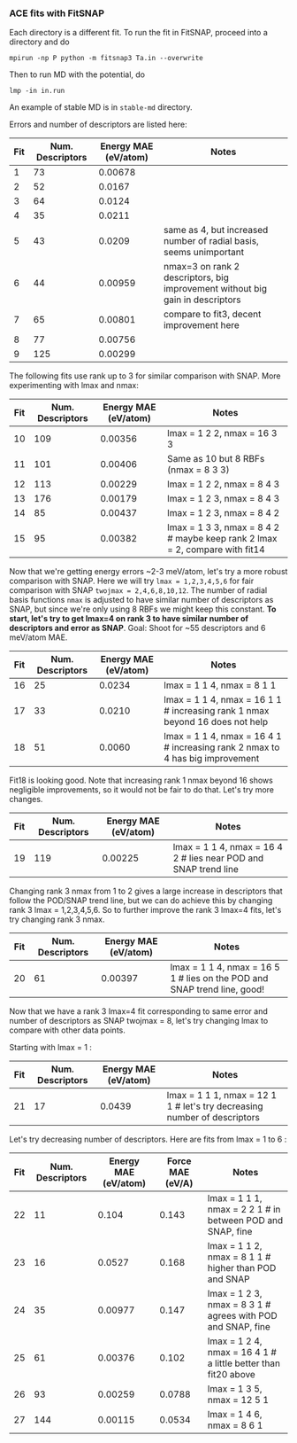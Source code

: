 ### ACE fits with FitSNAP

Each directory is a different fit.
To run the fit in FitSNAP, proceed into a directory and do

    mpirun -np P python -m fitsnap3 Ta.in --overwrite

Then to run MD with the potential, do

    lmp -in in.run

An example of stable MD is in `stable-md` directory.

Errors and number of descriptors are listed here:

|Fit |Num. Descriptors  | Energy MAE (eV/atom)| Notes|
--- | --- | ---| ---|
1|73|0.00678|
2|52|0.0167|
3|64|0.0124|
4|35|0.0211|
5|43|0.0209|   same as 4, but increased number of radial basis, seems unimportant
6|44|0.00959|  nmax=3 on rank 2 descriptors, big improvement without big gain in descriptors
7|65|0.00801|  compare to fit3, decent improvement here
8|77|0.00756|
9|125|0.00299|

The following fits use rank up to 3 for similar comparison with SNAP.
More experimenting with lmax and nmax:

|Fit |Num. Descriptors  | Energy MAE (eV/atom)| Notes|
--- | --- | ---| ---| 
10|109|0.00356| lmax = 1 2 2, nmax = 16 3 3
11|101|0.00406| Same as 10 but 8 RBFs (nmax = 8 3 3)
12|113|0.00229| lmax = 1 2 2, nmax = 8 4 3
13|176|0.00179| lmax = 1 2 3, nmax = 8 4 3
14|85|0.00437| lmax = 1 2 3, nmax = 8 4 2
15|95|0.00382 | lmax = 1 3 3, nmax = 8 4 2 # maybe keep rank 2 lmax = 2, compare with fit14

Now that we're getting energy errors ~2-3 meV/atom, let's try a more robust comparison with SNAP.
Here we will try `lmax = 1,2,3,4,5,6` for fair comparison with SNAP `twojmax = 2,4,6,8,10,12`.
The number of radial basis functions `nmax` is adjusted to have similar number of descriptors as SNAP,
but since we're only using 8 RBFs we might keep this constant.
**To start, let's try to get lmax=4 on rank 3 to have similar number of descriptors and error as SNAP**.
Goal: Shoot for ~55 descriptors and 6 meV/atom MAE.

|Fit |Num. Descriptors  | Energy MAE (eV/atom)| Notes|
--- | --- | ---| ---|
16|25|0.0234| lmax = 1 1 4, nmax = 8 1 1
17|33|0.0210| lmax = 1 1 4, nmax = 16 1 1 # increasing rank 1 nmax beyond 16 does not help
18|51|0.0060| lmax = 1 1 4, nmax = 16 4 1 # increasing rank 2 nmax to 4 has big improvement

Fit18 is looking good. Note that increasing rank 1 nmax beyond 16 shows negligible improvements,
so it would not be fair to do that. Let's try more changes.

|Fit |Num. Descriptors  | Energy MAE (eV/atom)| Notes|
--- | --- | ---| ---|
19|119|0.00225| lmax = 1 1 4, nmax = 16 4 2 # lies near POD and SNAP trend line

Changing rank 3 nmax from 1 to 2 gives a large increase in descriptors that follow the POD/SNAP 
trend line, but we can do achieve this by changing rank 3 lmax = 1,2,3,4,5,6.
So to further improve the rank 3 lmax=4 fits, let's try changing rank 3 nmax.

|Fit |Num. Descriptors  | Energy MAE (eV/atom)| Notes|
--- | --- | ---| ---|
20|61|0.00397| lmax = 1 1 4, nmax = 16 5 1 # lies on the POD and SNAP trend line, good!

Now that we have a rank 3 lmax=4 fit corresponding to same error and number of descriptors as SNAP
twojmax = 8, let's try changing lmax to compare with other data points.

Starting with lmax = 1 :

|Fit |Num. Descriptors  | Energy MAE (eV/atom)| Notes|
--- | --- | ---| ---|
21|17|0.0439| lmax = 1 1 1, nmax = 12 1 1 # let's try decreasing number of descriptors

Let's try decreasing number of descriptors. Here are fits from lmax = 1 to 6 :

|Fit |Num. Descriptors  | Energy MAE (eV/atom)| Force MAE (eV/A)  | Notes|
--- | --- | ---| ---| ---|
22|11|0.104|0.143|lmax = 1 1 1, nmax = 2 2 1 # in between POD and SNAP, fine
23|16|0.0527|0.168|lmax = 1 1 2, nmax = 8 1 1 # higher than POD and SNAP
24|35|0.00977|0.147|lmax = 1 2 3, nmax = 8 3 1 # agrees with POD and SNAP, fine
25|61|0.00376|0.102|lmax = 1 2 4, nmax = 16 4 1 # a little better than fit20 above
26|93|0.00259|0.0788|lmax = 1 3 5, nmax = 12 5 1
27|144|0.00115|0.0534|lmax = 1 4 6, nmax = 8 6 1



